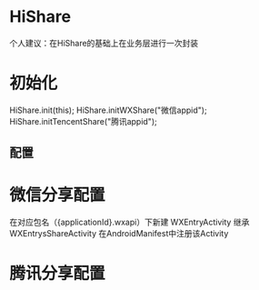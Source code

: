 # HiShare
个人建议：在HiShare的基础上在业务层进行一次封装
# 初始化
HiShare.init(this);
HiShare.initWXShare("微信appid");
HiShare.initTencentShare("腾讯appid");
## 配置
# 微信分享配置
在对应包名（{applicationId}.wxapi）下新建 WXEntryActivity 继承 WXEntrysShareActivity
在AndroidManifest中注册该Activity
# 腾讯分享配置
